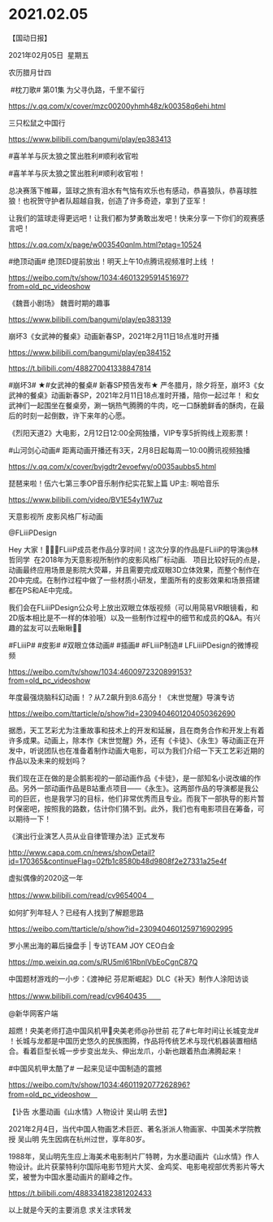 ﻿#  2021.02.05
【国动日报】

2021年02月05日  星期五


农历腊月廿四


 #枕刀歌# 第01集 为父寻仇路，千里不留行

https://v.qq.com/x/cover/mzc00200yhmh48z/k00358q6ehi.html




三只松鼠之中国行

https://www.bilibili.com/bangumi/play/ep383413







#喜羊羊与灰太狼之筐出胜利#顺利收官啦


#喜羊羊与灰太狼之筐出胜利#顺利收官啦！

总决赛落下帷幕，篮球之旅有泪水有气恼有欢乐也有感动，恭喜狼队，恭喜球胜狼！也祝贺守护者队超越自我，创造了许多奇迹，拿到了亚军！

让我们的篮球走得更远吧！让我们都为梦勇敢出发吧！快来分享一下你们的观赛感言吧！

https://v.qq.com/x/page/w003540qnlm.html?ptag=10524




#绝顶动画# 绝顶ED提前放出！明天上午10点腾讯视频准时上线 ！

https://weibo.com/tv/show/1034:4601329591451697?from=old_pc_videoshow





《魏晋小剧场》 魏晋时期的趣事

https://www.bilibili.com/bangumi/play/ep383139




崩坏3《女武神的餐桌》动画新春SP，2021年2月11日18点准时开播

https://www.bilibili.com/bangumi/play/ep384152

https://t.bilibili.com/488270041338847814

#崩坏3# ★#女武神的餐桌# 新春SP预告发布★
严冬腊月，除夕将至，崩坏3《女武神的餐桌》动画新春SP，2021年2月11日18点准时开播，陪你一起过年！
和女武神们一起围坐在餐桌旁，涮一锅热气腾腾的牛肉，吃一口酥脆鲜香的酥肉，在最后的时刻一起倒数，许下来年的心愿。

《烈阳天道2》大电影，2月12日12:00全网独播，VIP专享5折购线上观影票！




#山河剑心动画# 距离动画开播还有3天，2月8日起每周一10:00腾讯视频独播

https://v.qq.com/x/cover/bvjgdtr2evoefwy/o0035aubbs5.html


琵琶来啦！伍六七第三季OP音乐制作纪实花絮上篇 UP主: 啊哈音乐

https://www.bilibili.com/video/BV1E54y1W7uz




天意影视所 皮影风格厂标动画

@FLiiiPDesign                            

Hey 大家！🙋🏻‍♂️FLiiiP成员老作品分享时间！这次分享的作品是FLiiiP的导演@林哲同学  在2018年为天意影视所制作的皮影风格厂标动画.
 
项目比较好玩的点是，动画最终应用场景是影院大荧幕，并且需要完成双眼3D立体效果，而整个制作在2D中完成。在制作过程中做了一些材质小研发，里面所有的皮影效果和场景搭建都在PS和AE中完成。

我们会在FLiiiPDesign公众号上放出双眼立体版视频（可以用简易VR眼镜看，和2D版本相比是不一样的体验哦）以及一些制作过程中的细节和成员的Q&A。有兴趣的盆友可以去瞅瞅🕺🏽

#FLiiiP# #皮影# #双眼立体动画# #插画# #FLiiiP制造# LFLiiiPDesign的微博视频

https://weibo.com/tv/show/1034:4600972320899153?from=old_pc_videoshow




年度最强烧脑科幻动画！？从7.2飙升到8.6高分！《末世觉醒》导演专访

https://weibo.com/ttarticle/p/show?id=2309404601204050362690

据悉，天工艺彩尤为注重故事和技术上的开发和延展，且在商务合作和开发上有着许多成果。动画上，除本作《末世觉醒》外，还有《卡徒》、《永生》等动画正在开发中，听说团队也在准备着制作动画大电影，可以为我们介绍一下天工艺彩近期的作品以及未来的规划吗？　

我们现在正在做的是企鹅影视的一部动画作品《卡徒》，是一部知名小说改编的作品。另外一部动画作品是B站重点项目——《永生》。这两部作品的导演都是我公司的巨匠，也是我学习的目标，他们非常优秀而且专业。而我下一部执导的影片暂时保密吧，按照我的路数，估计你们猜不到。此外，我们也有电影项目在筹备，可以期待一下！　




《演出行业演艺人员从业自律管理办法》正式发布

http://www.capa.com.cn/news/showDetail?id=170365&continueFlag=02fb1c8580b48d9808f2e27331a25e4f

虚拟偶像的2020这一年

https://www.bilibili.com/read/cv9654004　

如何扩列年轻人？已经有人找到了解题思路

https://weibo.com/ttarticle/p/show?id=2309404601259716902995

罗小黑出海的幕后操盘手 | 专访TEAM JOY CEO白金

https://mp.weixin.qq.com/s/RU5ml61RbnlVbEoCgnC87Q

中国题材游戏的一小步：《渡神纪 芬尼斯崛起》DLC《补天》制作人涂阳访谈

https://www.bilibili.com/read/cv9640435　　


@新华网客户端                            

超燃！央美老师打造中国风机甲🤖️央美老师@孙世前 花了#七年时间让长城变龙# ！长城与龙都是中国历史悠久的民族图腾，作品将传统艺术与现代机器装置相结合。看着巨型长城一步步变出龙头、伸出龙爪，小新也跟着热血沸腾起来！

#中国风机甲太酷了# 一起来见证中国制造的震撼

https://weibo.com/tv/show/1034:4601192077262896?from=old_pc_videoshow　




【讣告 水墨动画《山水情》人物设计 吴山明 去世】

2021年2月4日，当代中国人物画艺术巨匠、著名浙派人物画家、中国美术学院教授 吴山明 先生因病在杭州过世，享年80岁。

1988年，吴山明先生应上海美术电影制片厂特聘，为水墨动画片《山水情》作人物设计。此片获蒙特利尔国际电影节短片大奖、金鸡奖、电影电视部优秀影片等大奖，被誉为中国水墨动画片的巅峰之作。


https://t.bilibili.com/488334182381202433




以上就是今天的主要消息
求关注求转发











